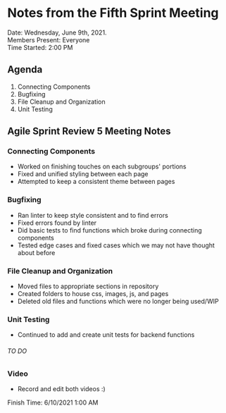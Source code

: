 # Notes from the Fifth Sprint Meeting
Date: Wednesday, June 9th, 2021.      
Members Present: Everyone   
Time Started: 2:00 PM

## Agenda
1. Connecting Components
2. Bugfixing
3. File Cleanup and Organization
4. Unit Testing

## Agile Sprint Review 5 Meeting Notes

### Connecting Components
- Worked on finishing touches on each subgroups' portions
- Fixed and unified styling between each page
- Attempted to keep a consistent theme between pages

### Bugfixing
- Ran linter to keep style consistent and to find errors
- Fixed errors found by linter
- Did basic tests to find functions which broke during connecting components
- Tested edge cases and fixed cases which we may not have thought about before

### File Cleanup and Organization
- Moved files to appropriate sections in repository
- Created folders to house css, images, js, and pages
- Deleted old files and functions which were no longer being used/WIP

### Unit Testing
- Continued to add and create unit tests for backend functions

###### TO DO

### Video
- Record and edit both videos :)

Finish Time: 6/10/2021 1:00 AM
